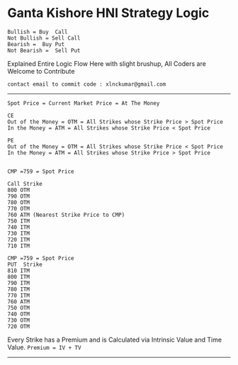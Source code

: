 # Ganta Kishore HNI Strategy Logic

```
Bullish = Buy  Call 
Not Bullish = Sell Call
Bearish =  Buy Put 
Not Bearish =  Sell Put 
```


Explained Entire Logic Flow Here with slight brushup, 
All Coders are Welcome to Contribute

```
contact email to commit code : xlnckumar@gmail.com
```
****

```
Spot Price = Current Market Price = At The Money
```

```
CE
Out of the Money = OTM = All Strikes whose Strike Price > Spot Price 
In the Money = ATM = All Strikes whose Strike Price < Spot Price
```

```
PE
Out of the Money = OTM = All Strikes whose Strike Price < Spot Price 
In the Money = ATM = All Strikes whose Strike Price > Spot Price
```

```

CMP =759 = Spot Price

Call Strike		
800	OTM
790	OTM
780	OTM
770	OTM
760	ATM (Nearest Strike Price to CMP)
750	ITM
740	ITM
730	ITM
720	ITM
710	ITM
```

```
CMP =759 = Spot Price
PUT  Strike		
810	ITM
800	ITM
790	ITM
780	ITM
770	ITM
760	ATM
750	OTM
740	OTM
730	OTM
720	OTM
```

Every Strike has a Premium and is Calculated via Intrinsic Value and Time Value.
```Premium = IV + TV```





****
